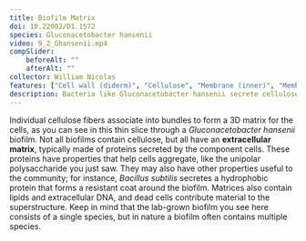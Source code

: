 ```yaml
---
title: Biofilm Matrix
doi: 10.22002/D1.1572
species: Gluconacetobacter hansenii
video: 9_2_Ghansenii.mp4
compSlider:
    beforeAlt: ""
    afterAlt: ""
collector: William Nicolas
features: ["Cell wall (diderm)", "Cellulose", "Membrane (inner)", "Membrane (outer)", "Ribosomes", "Storage granules", "Vesicles (cytoplasmic)"]
description: Bacteria like Gluconacetobacter hansenii secrete cellulose that forms bundles that contribute to the extracellular matrix of their biofilms
---
```


Individual cellulose fibers associate into bundles to form a 3D matrix for the cells, as you can see in this thin slice through a *Gluconacetobacter hansenii* biofilm. Not all biofilms contain cellulose, but all have an **extracellular matrix**, typically made of proteins secreted by the component cells. These proteins have properties that help cells aggregate, like the unipolar polysaccharide you just saw. They may also have other properties useful to the community; for instance, *Bacillus subtilis* secretes a hydrophobic protein that forms a resistant coat around the biofilm. Matrices also contain lipids and extracellular DNA, and dead cells contribute material to the superstructure. Keep in mind that the lab-grown biofilm you see here consists of a single species, but in nature a biofilm often contains multiple species.

